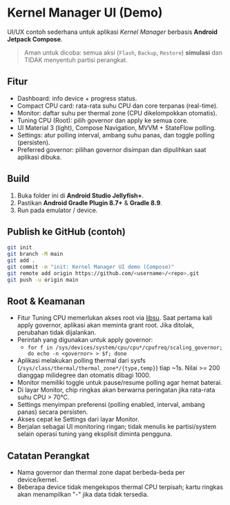 # Kernel Manager UI (Demo)

UI/UX contoh sederhana untuk aplikasi *Kernel Manager* berbasis **Android Jetpack Compose**.
> Aman untuk dicoba: semua aksi (`Flash`, `Backup`, `Restore`) **simulasi** dan TIDAK menyentuh partisi perangkat.

## Fitur
- Dashboard: info device + progress status.
- Compact CPU card: rata-rata suhu CPU dan core terpanas (real-time).
- Monitor: daftar suhu per thermal zone (CPU dikelompokkan otomatis).
- Tuning CPU (Root): pilih governor dan apply ke semua core.
- UI Material 3 (light), Compose Navigation, MVVM + StateFlow polling.
- Settings: atur polling interval, ambang suhu panas, dan toggle polling (persisten).
 - Preferred governor: pilihan governor disimpan dan dipulihkan saat aplikasi dibuka.

## Build
1. Buka folder ini di **Android Studio Jellyfish+**.
2. Pastikan **Android Gradle Plugin 8.7+** & **Gradle 8.9**.
3. Run pada emulator / device.

## Publish ke GitHub (contoh)
```bash
git init
git branch -M main
git add .
git commit -m "init: Kernel Manager UI demo (Compose)"
git remote add origin https://github.com/<username>/<repo>.git
git push -u origin main
```

## Root & Keamanan
- Fitur Tuning CPU memerlukan akses root via [libsu](https://github.com/topjohnwu/libsu). Saat pertama kali apply governor, aplikasi akan meminta grant root. Jika ditolak, perubahan tidak dijalankan.
- Perintah yang digunakan untuk apply governor:
  - `for f in /sys/devices/system/cpu/cpu*/cpufreq/scaling_governor; do echo -n <governor> > $f; done`
- Aplikasi melakukan polling thermal dari sysfs (`/sys/class/thermal/thermal_zone*/{type,temp}`) tiap ~1s. Nilai >= 200 dianggap milidegree dan otomatis dibagi 1000.
- Monitor memiliki toggle untuk pause/resume polling agar hemat baterai.
- Di layar Monitor, chip ringkas akan berwarna peringatan jika rata-rata suhu CPU > 70°C.
- Settings menyimpan preferensi (polling enabled, interval, ambang panas) secara persisten.
 - Akses cepat ke Settings dari layar Monitor.
- Berjalan sebagai UI monitoring ringan; tidak menulis ke partisi/system selain operasi tuning yang eksplisit diminta pengguna.

## Catatan Perangkat
- Nama governor dan thermal zone dapat berbeda-beda per device/kernel.
- Beberapa device tidak mengekspos thermal CPU terpisah; kartu ringkas akan menampilkan "-" jika data tidak tersedia.
